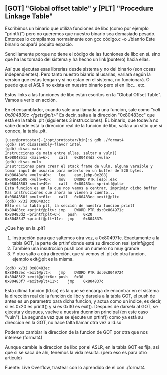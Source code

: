 


## \[GOT] "Global offset table" y \[PLT] "Procedure Linkage Table"

Escribimos un binario que utiliza funciones de libc (como por ejemplo "printf()") pero no queremos que nuestro binario sea demasiado pesado. 
Entonces lo compilamos normalmente con gcc código.c -o ./bianrio
Este binario ocupaŕá poquito espacio.

Sencillamente porque no tiene el código de las fucniones de libc en sí. sino que ha las tomado del sistema y ha hecho un link(puntero) hacia ellas.

Así que ejecutas esas librerias desde sistema y no del binario (son cosas independientes). 
Pero tanto nuestro bianrio al usarlas, variará según la versíon que estas tengan y si no estan en el sistema, no funcionará.
O puede que el ASLR no exista en nuestro binario pero si en libc... etc.

Estos links a las funciones de libc están escritos en la "Global Offset Table". Vamos a verlo en acción.

En el ensamblador, cuando sale una llamada a una función, sale como *"call   0x804839c \<fgets@plt>"*
Es decir, salta a la dirección  "0x80483cc" que está en la tabla .plt (siguientes 3 instrucciones). EL binario, que todavía no sabe donde
está la direccion real de la funcion de libc, salta a un sitio que si conoce, la tabla .plt.

```console
[user@protostar]-[/opt/protostar/bin]:$ gdb ./format4 
(gdb) set disassembly-flavor intel
(gdb) disas main
Instrucciones de main entre ellas, saltar a vuln()
0x0804851a <main+6>:	call   0x80484d2 <vuln>
(gdb) disas vuln
Insutrcciones para crear el stack frame de vuln, alguna varaible y tomar input de usuario para meterlo en un buffer de 520 bytes.
0x080484fa <vuln+40>:	lea    eax,[ebp-0x208]
0x08048500 <vuln+46>:	mov    DWORD PTR [esp],eax
0x08048503 <vuln+49>:	call   0x80483cc <printf@plt>
Esta funcion es en la que nos vamos a centrar, imprimir dicho buffer
Mas instrucciones que ahora no vienen a cuento...
0x0804850f <vuln+61>:	call   0x80483ec <exit@plt>
(gdb) x/3i 0x80483cc
ESto es la tabla plt, la sección de nuestra funcion printf
0x80483cc <printf@plt>:	jmp    DWORD PTR ds:0x804971c
0x80483d2 <printf@plt+6>:	push   0x20
0x80483d7 <printf@plt+11>:	jmp    0x804837c
```
¿Que hay en la .plt?
1. Instrucción para que saltemos otra vez, a 0x804971c. Exactamente a la tabla GOT, la parte de prtinf donde está su direccion real (prinf@got)
2. Tambien una insutrccion push con un numero no muy grande 
3. Y otro salto a otra direeción, que si vemos el .plt de otra funcion, ejemplo exit@plt es la misma.

```console
(gdb) x/3i 0x80483ec
0x80483ec <exit@plt>:	jmp    DWORD PTR ds:0x8049724
0x80483f2 <exit@plt+6>:	push   0x30
0x80483f7 <exit@plt+11>:	jmp    0x804837c
```
Esta ultima funcion (ld.so) es la que se encarga de encontrar en el sistema la dirección real de la función de libc y darsela a la tabla GOT, 
el push de antes es un parametro para dicha funcion, y actua como un indice, es decir, si es 0x20 es printf() y si es 0x30 es exit(). Despues
de darsela al GOT, se ejecuta y despues, vuelve a nuestra ducnnion principal (en este caso "vuln").
La segunda vez que se ejecute un prtinf() como ya está su direccion en la GOT, no hace falta llamar otra vez a ld.so

Podemos cambiar la direccion de la funcion de GOT por otra que nos interese (format4)

Aunque cambie la direccion de libc por el ASLR, en la tabla GOT es fija, asi que si se saca de ahí, tenemos la vida resulta. (pero eso es para 
otro articulo) 

Fuente: Live Overflow, trastear con lo aprendido de eĺ con ./format4




